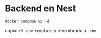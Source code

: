 
# Backend en Nest

```
docker compose up -d
```

copiar el ```.env.template``` y renombrarlo a ```.env```
